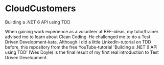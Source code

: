 # CloudCustomers
Building a .NET 6 API using TDD

When gaining work experience as a volunteer at BEE-ideas, my tutor/trainer advised me to learn about Clean Coding. He challenged me to do a Test Driven Development-kata. Although I did a little LinkedIn-tutorial on TDD before, this repository from the free YouTube-tutorial 'Building a .NET 6 API using TDD' (Wes Doyle) is the final result of my first real introduction to Test Driven Development.
